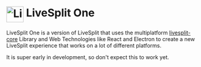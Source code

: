 <h1> <img src="https://raw.githubusercontent.com/LiveSplit/LiveSplit/master/LiveSplit/Resources/Icon.png" alt="LiveSplit" height="42" width="45" align="top"/> LiveSplit One</h1>

LiveSplit One is a version of LiveSplit that uses the multiplatform [livesplit-core](https://github.com/CryZe/livesplit-core) Library and Web Technologies like React and Electron to create a new LiveSplit experience that works on a lot of different platforms.

It is super early in development, so don't expect this to work yet.
